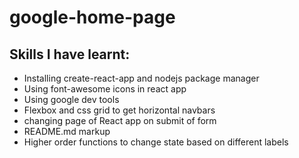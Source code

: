 # google-home-page #
## Skills I have learnt: ##
* Installing create-react-app and nodejs package manager
* Using font-awesome icons in react app
* Using google dev tools
* Flexbox and css grid to get horizontal navbars
* changing page of React app on submit of form
* README.md markup
* Higher order functions to change state based on different labels

